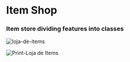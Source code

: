 # Item Shop
### Item store dividing features into classes
![loja-de-items](https://user-images.githubusercontent.com/82418962/166460122-507af4dd-a650-4328-a0dc-14f64a472648.gif)

![Print-Loja de Items](https://user-images.githubusercontent.com/82418962/166460372-4f7f157a-4bba-488b-8229-a324135f7687.png)
